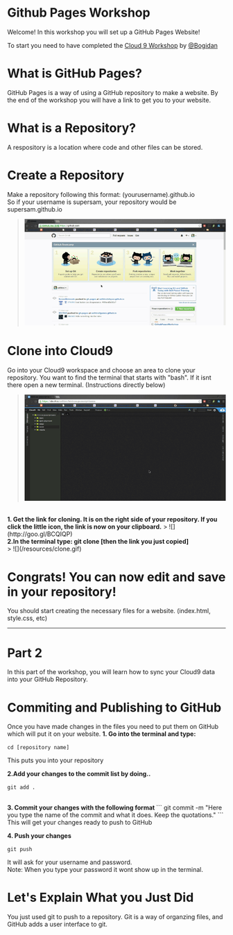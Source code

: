 # Github Pages Workshop

Welcome! In this workshop you will set up a GitHub Pages Website!

To start you need to have completed the <a href="https://github.com/hackedu/hackedu/tree/master/workshops/contrib/cloud9">Cloud 9 Workshop</a> by <a href="https://www.github.com/Bogidan">@Bogidan</a>

# What is GitHub Pages?
GitHub Pages is a way of using a GitHub repository to make a website.
By the end of the workshop you will have a link to get you to your website.

# What is a Repository?
A respository is a location where code and other files can be stored.
# Create a Repository
Make a repository following this format:
(yourusername).github.io
<br>
So if your username is supersam, your repository would be supersam.github.io
> ![](/resources/createrepo.gif)

# Clone into Cloud9
Go into your Cloud9 workspace and choose an area to clone your repository. You want to find the terminal that starts with "bash". If it isnt there open a new terminal. (Instructions directly below)
<br>
> ![](/resources/openterm.gif)

<br>
<b>1. Get the link for cloning. It is on the right side of your repository. If you click the little icon, the link is now on your clipboard.</b>
> ![](http://goo.gl/BCQIQP)

<br>
<b>2.In the terminal type: git clone [then the link you just copied]</b> 
<br>
> ![](/resources/clone.gif)
<br>

# Congrats! You can now edit and save in your repository!
You should start creating the necessary files for a website. (index.html, style.css, etc)
<hr>

# Part 2
In this part of the workshop, you will learn how to sync your Cloud9 data into your GitHub Repository.

# Commiting and Publishing to GitHub
Once you have made changes in the files you need to put them on GitHub which will put it on your website.
 <b> 1. Go into the terminal and type: </b>
 ```
 cd [repository name]
 ```
 
 This puts you into your repository
 <br>
 
 <b> 2.Add your changes to the commit list by doing.. </b>
 ```
 git add .
 ```
 <br>
 <b> 3. Commit your changes with the following format </b>
  ```
  git commit -m "Here you type the name of the commit and what it does. Keep the quotations."
  ```
  This will get your changes ready to push to GitHub
  <br>
  
  <b>4. Push your changes</b>
  ```
  git push
  ```
  It will ask for your username and password. <br>
  Note: When you type your password it wont show up in the terminal.
  
  # Let's Explain What you Just Did
  You just used git to push to a repository. Git is a way of organzing files, and GitHub adds a user interface to git.

 
